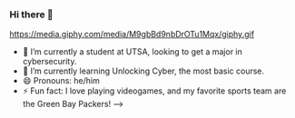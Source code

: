 ### Hi there 👋
https://media.giphy.com/media/M9gbBd9nbDrOTu1Mqx/giphy.gif

- 🔭 I’m currently a student at UTSA, looking to get a major in cybersecurity.
- 🌱 I’m currently learning Unlocking Cyber, the most basic course. 
- 😄 Pronouns: he/him
- ⚡ Fun fact: I love playing videogames, and my favorite sports team are the Green Bay Packers!
-->

